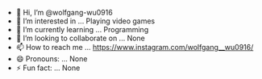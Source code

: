 - 👋 Hi, I’m @wolfgang-wu0916
- 👀 I’m interested in ... Playing video games
- 🌱 I’m currently learning ... Programming
- 💞️ I’m looking to collaborate on ... None
- 📫 How to reach me ... https://www.instagram.com/wolfgang__wu0916/
- 😄 Pronouns: ... None
- ⚡ Fun fact: ... None

<!---
wolfgang-wu0916/wolfgang-wu0916 is a ✨ special ✨ repository because its `README.md` (this file) appears on your GitHub profile.
You can click the Preview link to take a look at your changes.
--->

